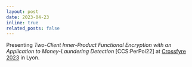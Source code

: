 ```yaml
---
layout: post
date: 2023-04-23
inline: true
related_posts: false
---
```


Presenting *Two-Client Inner-Product Functional Encryption
with an Application to Money-Laundering Detection* [CCS:PerPoi22] at <a href="https://sites.google.com/view/crossfyre2023/home">Crossfyre 2023</a> in Lyon.
